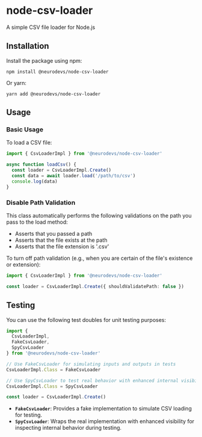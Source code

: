 # node-csv-loader

A simple CSV file loader for Node.js

## Installation

Install the package using npm:

`npm install @neurodevs/node-csv-loader`

Or yarn:

`yarn add @neurodevs/node-csv-loader`

## Usage

### Basic Usage

To load a CSV file:

```typescript
import { CsvLoaderImpl } from '@neurodevs/node-csv-loader'

async function loadCsv() {
  const loader = CsvLoaderImpl.Create()
  const data = await loader.load('/path/to/csv')
  console.log(data)
}
```

### Disable Path Validation

This class automatically performs the following validations on the path you pass to the load method:

- Asserts that you passed a path
- Asserts that the file exists at the path
- Asserts that the file extension is '.csv'

To turn off path validation (e.g., when you are certain of the file's existence or extension):

```typescript
import { CsvLoaderImpl } from '@neurodevs/node-csv-loader'

const loader = CsvLoaderImpl.Create({ shouldValidatePath: false })
```

## Testing

You can use the following test doubles for unit testing purposes:

```typescript
import {
  CsvLoaderImpl,
  FakeCsvLoader,
  SpyCsvLoader
} from '@neurodevs/node-csv-loader'

// Use FakeCsvLoader for simulating inputs and outputs in tests
CsvLoaderImpl.Class = FakeCsvLoader

// Use SpyCsvLoader to test real behavior with enhanced internal visibility
CsvLoaderImpl.Class = SpyCsvLoader

const loader = CsvLoaderImpl.Create()
```

- **`FakeCsvLoader`**: Provides a fake implementation to simulate CSV loading for testing.
- **`SpyCsvLoader`**: Wraps the real implementation with enhanced visibility for inspecting internal behavior during testing.
